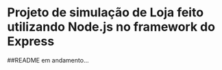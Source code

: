 # Projeto de simulação de Loja feito utilizando Node.js no framework do Express
##README em andamento...
